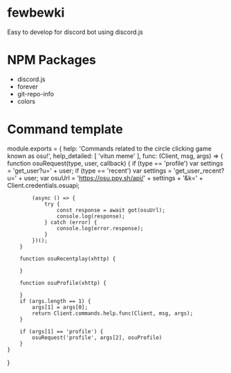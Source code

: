 # fewbewki
Easy to develop for discord bot using discord.js

<h1>NPM Packages</h1>
<ul>
  <li>discord.js</li>
  <li>forever</li>
  <li>git-repo-info</li>
  <li>colors</li>
</ul>

<h1>Command template</h1>

module.exports = {
    help: 'Commands related to the circle clicking game known as osu!',
    help_detailed: [
        'vitun meme'
    ],
    func: (Client, msg, args) => {
        function osuRequest(type, user, callback) {
            if (type == 'profile') var settings = 'get_user?u=' + user;
            if (type == 'recent') var settings = 'get_user_recent?u=' + user;
            var osuUrl = 'https://osu.ppy.sh/api/' + settings + '&k=' + Client.credentials.osuapi;

            (async () => {
                try {
                    const response = await got(osuUrl);
                    console.log(response);
                } catch (error) {
                    console.log(error.response);
                }
            })();
        }

        function osuRecentplay(xhttp) {

        }

        function osuProfile(xhttp) {

        }
        if (args.length == 1) {
            args[1] = args[0];
            return Client.commands.help.func(Client, msg, args);
        }

        if (args[1] == 'profile') {
            osuRequest('profile', args[2], osuProfile)
        }
    }
}